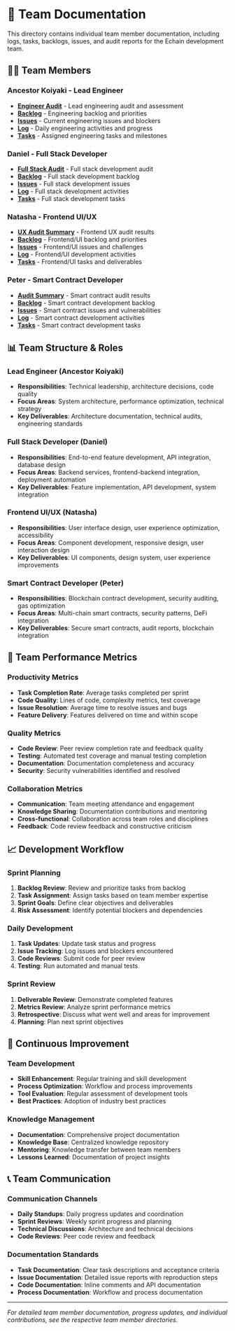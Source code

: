 # 👥 Team Documentation

This directory contains individual team member documentation, including logs, tasks, backlogs, issues, and audit reports for the Echain development team.

## 👨‍💼 Team Members

### **Ancestor Koiyaki - Lead Engineer**
- **[Engineer Audit](./Ancestor%20Koiyaki%20Lead%20Engineer/LEAD_ENGINEER_AUDIT.md)** - Lead engineering audit and assessment
- **[Backlog](./Ancestor%20Koiyaki%20Lead%20Engineer/BACKLOG.md)** - Engineering backlog and priorities
- **[Issues](./Ancestor%20Koiyaki%20Lead%20Engineer/ISSUES.md)** - Current engineering issues and blockers
- **[Log](./Ancestor%20Koiyaki%20Lead%20Engineer/LOG.md)** - Daily engineering activities and progress
- **[Tasks](./Ancestor%20Koiyaki%20Lead%20Engineer/TASKS.md)** - Assigned engineering tasks and milestones

### **Daniel - Full Stack Developer**
- **[Full Stack Audit](./Daniel%20Full%20Stack%20Dev/FULL_STACK_AUDIT.md)** - Full stack development audit
- **[Backlog](./Daniel%20Full%20Stack%20Dev/BACKLOG.md)** - Full stack development backlog
- **[Issues](./Daniel%20Full%20Stack%20Dev/ISSUES.md)** - Full stack development issues
- **[Log](./Daniel%20Full%20Stack%20Dev/LOG.md)** - Full stack development activities
- **[Tasks](./Daniel%20Full%20Stack%20Dev/TASKS.md)** - Full stack development tasks

### **Natasha - Frontend UI/UX**
- **[UX Audit Summary](./Natasha%20Frontend%20UI-UX/UX_AUDIT_SUMMARY.md)** - Frontend UX audit results
- **[Backlog](./Natasha%20Frontend%20UI-UX/BACKLOG.md)** - Frontend/UI backlog and priorities
- **[Issues](./Natasha%20Frontend%20UI-UX/ISSUES.md)** - Frontend/UI issues and challenges
- **[Log](./Natasha%20Frontend%20UI-UX/LOG.md)** - Frontend/UI development activities
- **[Tasks](./Natasha%20Frontend%20UI-UX/TASKS.md)** - Frontend/UI tasks and deliverables

### **Peter - Smart Contract Developer**
- **[Audit Summary](./Peter%20Smart%20Contract%20Dev/AUDIT_SUMMARY.md)** - Smart contract audit results
- **[Backlog](./Peter%20Smart%20Contract%20Dev/BACKLOG.md)** - Smart contract development backlog
- **[Issues](./Peter%20Smart%20Contract%20Dev/ISSUES.md)** - Smart contract issues and vulnerabilities
- **[Log](./Peter%20Smart%20Contract%20Dev/LOG.md)** - Smart contract development activities
- **[Tasks](./Peter%20Smart%20Contract%20Dev/TASKS.md)** - Smart contract development tasks

## 📊 Team Structure & Roles

### **Lead Engineer (Ancestor Koiyaki)**
- **Responsibilities**: Technical leadership, architecture decisions, code quality
- **Focus Areas**: System architecture, performance optimization, technical strategy
- **Key Deliverables**: Architecture documentation, technical audits, engineering standards

### **Full Stack Developer (Daniel)**
- **Responsibilities**: End-to-end feature development, API integration, database design
- **Focus Areas**: Backend services, frontend-backend integration, deployment automation
- **Key Deliverables**: Feature implementation, API development, system integration

### **Frontend UI/UX (Natasha)**
- **Responsibilities**: User interface design, user experience optimization, accessibility
- **Focus Areas**: Component development, responsive design, user interaction design
- **Key Deliverables**: UI components, design system, user experience improvements

### **Smart Contract Developer (Peter)**
- **Responsibilities**: Blockchain contract development, security auditing, gas optimization
- **Focus Areas**: Multi-chain smart contracts, security patterns, DeFi integration
- **Key Deliverables**: Secure smart contracts, audit reports, blockchain integration

## 🎯 Team Performance Metrics

### **Productivity Metrics**
- **Task Completion Rate**: Average tasks completed per sprint
- **Code Quality**: Lines of code, complexity metrics, test coverage
- **Issue Resolution**: Average time to resolve issues and bugs
- **Feature Delivery**: Features delivered on time and within scope

### **Quality Metrics**
- **Code Review**: Peer review completion rate and feedback quality
- **Testing**: Automated test coverage and manual testing completion
- **Documentation**: Documentation completeness and accuracy
- **Security**: Security vulnerabilities identified and resolved

### **Collaboration Metrics**
- **Communication**: Team meeting attendance and engagement
- **Knowledge Sharing**: Documentation contributions and mentoring
- **Cross-functional**: Collaboration across team roles and disciplines
- **Feedback**: Code review feedback and constructive criticism

## 📈 Development Workflow

### **Sprint Planning**
1. **Backlog Review**: Review and prioritize tasks from backlog
2. **Task Assignment**: Assign tasks based on team member expertise
3. **Sprint Goals**: Define clear objectives and deliverables
4. **Risk Assessment**: Identify potential blockers and dependencies

### **Daily Development**
1. **Task Updates**: Update task status and progress
2. **Issue Tracking**: Log issues and blockers encountered
3. **Code Reviews**: Submit code for peer review
4. **Testing**: Run automated and manual tests

### **Sprint Review**
1. **Deliverable Review**: Demonstrate completed features
2. **Metrics Review**: Analyze sprint performance metrics
3. **Retrospective**: Discuss what went well and areas for improvement
4. **Planning**: Plan next sprint objectives

## 🔄 Continuous Improvement

### **Team Development**
- **Skill Enhancement**: Regular training and skill development
- **Process Optimization**: Workflow and process improvements
- **Tool Evaluation**: Regular assessment of development tools
- **Best Practices**: Adoption of industry best practices

### **Knowledge Management**
- **Documentation**: Comprehensive project documentation
- **Knowledge Base**: Centralized knowledge repository
- **Mentoring**: Knowledge transfer between team members
- **Lessons Learned**: Documentation of project insights

## 📞 Team Communication

### **Communication Channels**
- **Daily Standups**: Daily progress updates and coordination
- **Sprint Reviews**: Weekly sprint progress and planning
- **Technical Discussions**: Architecture and technical decisions
- **Code Reviews**: Peer code review and feedback

### **Documentation Standards**
- **Task Documentation**: Clear task descriptions and acceptance criteria
- **Issue Documentation**: Detailed issue reports with reproduction steps
- **Code Documentation**: Inline comments and API documentation
- **Process Documentation**: Workflow and process documentation

---

*For detailed team member documentation, progress updates, and individual contributions, see the respective team member directories.*